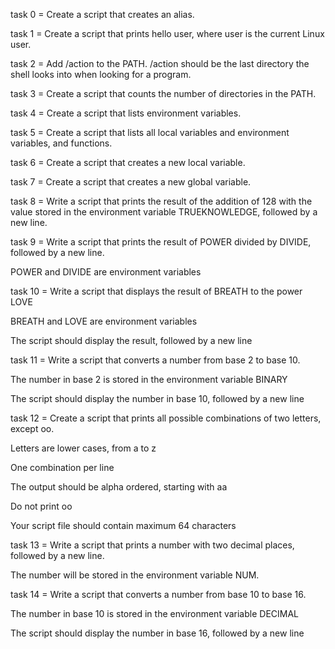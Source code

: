 task 0 = Create a script that creates an alias.

task 1 = Create a script that prints hello user, where user is the current Linux user.

task 2 = Add /action to the PATH. /action should be the last directory the shell looks into when looking for a program.

task 3 = Create a script that counts the number of directories in the PATH.


task 4 = Create a script that lists environment variables.


task 5 = Create a script that lists all local variables and environment variables, and functions.


task 6 = Create a script that creates a new local variable.


task 7 = Create a script that creates a new global variable.


task 8 = Write a script that prints the result of the addition of 128 with the value stored in the environment variable TRUEKNOWLEDGE, followed by a new line.


task 9 = Write a script that prints the result of POWER divided by DIVIDE, followed by a new line.



POWER and DIVIDE are environment variables


task 10 = Write a script that displays the result of BREATH to the power LOVE



BREATH and LOVE are environment variables

The script should display the result, followed by a new line


task 11 = Write a script that converts a number from base 2 to base 10.



The number in base 2 is stored in the environment variable BINARY

The script should display the number in base 10, followed by a new line


task 12 = Create a script that prints all possible combinations of two letters, except oo.



Letters are lower cases, from a to z

One combination per line

The output should be alpha ordered, starting with aa

Do not print oo

Your script file should contain maximum 64 characters


task 13 = Write a script that prints a number with two decimal places, followed by a new line.



The number will be stored in the environment variable NUM.


task 14 = Write a script that converts a number from base 10 to base 16.



The number in base 10 is stored in the environment variable DECIMAL

The script should display the number in base 16, followed by a new line


